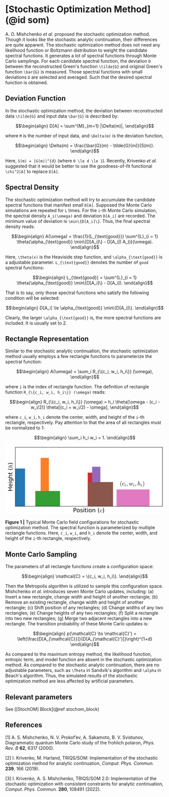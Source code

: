 # [Stochastic Optimization Method](@id som)

A. O. Mishchenko *et al.* proposed the stochastic optimization method. Though it looks like the stochastic analytic continuation, their differences are quite apparent. The stochastic optimization method does not need any likelihood function or Boltzmann distribution to weight the candidate spectral functions. It generates a lot of spectral functions through Monte Carlo samplings. For each candidate spectral function, the deviation ``D`` between the reconstructed Green's function ``\tilde{G}`` and original Green's function ``\bar{G}`` is measured. Those spectral functions with small deviations ``D`` are selected and averaged. Such that the desired spectral function is obtained.

## Deviation Function

In the stochastic optimization method, the deviation between reconstructed data ``\tilde{G}`` and input data ``\bar{G}`` is described by:
```math
\begin{align}
D[A] = \sum^{M}_{m=1} |\Delta(m)|,
\end{align}
```
where ``M`` is the number of input data, and ``\Delta(m)`` is the deviation function,
```math
\begin{align}
\Delta(m) = \frac{\bar{G}(m) - \tilde{G}(m)}{S(m)}.
\end{align}
```
Here, ``S(m) = |G(m)|^{d}`` (where ``0 \le d \le 1``). Recently, Krivenko *et al.* suggested that it would be better to use the goodness-of-fit functional ``\chi^2[A]`` to replace ``D[A]``.

## Spectral Density

The stochastic optimization method will try to accumulate the candidate spectral functions that manifest small ``D[A]``. Supposed the Monte Carlo simulations are repeated for ``L`` times. For the ``i``-th Monte Carlo simulation, the spectral density ``A_i(\omega)`` and deviation ``D[A_i]`` are recorded. The minimum value of deviation is ``\min\{D[A_i]\}``. Thus, the final spectral density reads:
```math
\begin{align}
A(\omega) = \frac{1}{L_{\text{good}}} \sum^{L}_{i = 1}
\theta(\alpha_{\text{good}} \min\{D[A_i]\} - D[A_i]) A_{i}(\omega).
\end{align}
```
Here, ``\theta(x)`` is the Heaviside step function, and ``\alpha_{\text{good}}`` is a adjustable parameter. ``L_{\text{good}}`` denotes the number of `good` spectral functions:
```math
\begin{align}
L_{\text{good}} = \sum^{L}_{i = 1}
\theta(\alpha_{\text{good}} \min\{D[A_i]\} - D[A_i]).
\end{align}
```
That is to say, only those spectral functions who satisfy the following condition will be selected:
```math
\begin{align}
D[A_i] \le \alpha_{\text{good}} \min\{D[A_i]\}.
\end{align}
```
Clearly, the larger ``\alpha_{\text{good}}`` is, the more spectral functions are included. It is usually set to 2.

## Rectangle Representation

Similar to the stochastic analytic continuation, the stochastic optimization method usually employs a few rectangle functions to parameterize the spectral function:
```math
\begin{align}
A(\omega) = \sum_i R_{\{c_i, w_i, h_i\}} (\omega),
\end{align}
```
where ``i`` is the index of rectangle function. The definition of rectangle function ``R_{\{c_i, w_i, h_i\}} (\omega)`` reads:
```math
\begin{align}
R_{\{c_i, w_i, h_i\}} (\omega) =
h_i
\theta[\omega - (c_i - w_i/2)]
\theta[(c_i + w_i/2) - \omega],
\end{align}
```
where ``c_i``, ``w_i``, ``h_i`` denote the center, width, and height of the ``i``-th rectangle, respectively. Pay attention to that the area of all rectangles must be normalized to 1:
```math
\begin{align}
\sum_i h_i w_i = 1.
\end{align}
```

![som.png](../assets/som.png)

**Figure 1 |** Typical Monte Carlo field configurations for stochastic optimization method. The spectral function is parameterized by multiple rectangle functions. Here, ``c_i``, ``w_i``, and ``h_i`` denote the center, width, and height of the ``i``-th rectangle, respectively.

## Monte Carlo Sampling

The parameters of all rectangle functions create a configuration space:
```math
\begin{align}
\mathcal{C} = \{c_i, w_i, h_i\}.
\end{align}
```
Then the Metropolis algorithm is utilized to sample this configuration space. Mishchenko *et al.* introduces seven Monte Carlo updates, including: (a) Insert a new rectangle, change width and height of another rectangle; (b) Remove an existing rectangle, change width and height of another rectangle; (c) Shift position of any rectangles; (d) Change widths of any two rectangles; (e) Change heights of any two rectangles; (f) Split a rectangle into two new rectangles; (g) Merge two adjacent rectangles into a new rectangle. The transition probability of these Monte Carlo updates is:
```math
\begin{align}
p(\mathcal{C} \to \mathcal{C}') = \left(\frac{D[A_{\mathcal{C}}]}{D[A_{\mathcal{C}'}]}\right)^{1+d}
\end{align}
```

As compared to the maximum entropy method, the likelihood function, entropic term, and model function are absent in the stochastic optimization method. As compared to the stochastic analytic continuation, there are no adjustable parameters, such as ``\Theta`` in Sandvik's algorithm and ``\alpha`` in Beach's algorithm. Thus, the simulated results of the stochastic optimization method are less affected by artificial parameters.

## Relevant parameters

See [[StochOM] Block](@ref stochom_block)

## References

[1] A. S. Mishchenko, N. V. Prokof’ev, A. Sakamoto, B. V. Svistunov, Diagrammatic quantum Monte Carlo study of the frohlich polaron, *Phys. Rev. B* **62**, 6317 (2000).

[2] I. Krivenko, M. Harland, TRIQS/SOM: Implementation of the stochastic optimization method for analytic continuation, *Comput. Phys. Commun.* **239**, 166 (2019).

[3] I. Krivenko, A. S. Mishchenko, TRIQS/SOM 2.0: Implementation of the stochastic optimization with consistent constraints for analytic continuation, *Comput. Phys. Commun.* **280**, 108491 (2022).
